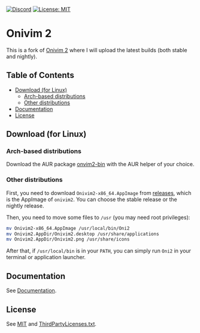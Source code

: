 [![Discord](https://img.shields.io/discord/417774914645262338.svg)](https://discord.gg/7maEAxV)
[![License: MIT](https://img.shields.io/badge/License-MIT-yellow.svg)](https://opensource.org/licenses/MIT)

# Onivim 2

This is a fork of [Onivim 2](https://github.com/onivim/oni) where I will upload the latest builds (both stable and nightly).

## Table of Contents
* [Download (for Linux)](#download)
  - [Arch-based distributions](#download-arch)
  - [Other distributions](#download-other)
* [Documentation](#documentation)
* [License](#license)

## Download (for Linux) <a name="download"></a>

### Arch-based distributions <a name="download-arch"></a>

Download the AUR package [onvim2-bin](https://aur.archlinux.org/packages/onivim2-bin) with the AUR helper of your choice. 

### Other distributions <a name="download-other"></a>

First, you need to download `Onivim2-x86_64.AppImage` from [releases](https://github.com/santilococo/oni2/releases), which is the AppImage of `onivim2`. You can choose the stable release or the nightly release. 

Then, you need to move some files to `/usr` (you may need root privileges):

```bash
mv Onivim2-x86_64.AppImage /usr/local/bin/Oni2
mv Onivim2.AppDir/Onivim2.desktop /usr/share/applications
mv Onivim2.AppDir/Onivim2.png /usr/share/icons
```

After that, if `/usr/local/bin` is in your `PATH`, you can simply run `Oni2` in your terminal or application launcher.

## Documentation <a name="documentation"></a>

See [Documentation](https://github.com/onivim/oni2#documentation).

## License <a name="license"></a>

See [MIT](LICENSE.md) and [ThirdPartyLicenses.txt](ThirdPartyLicenses.txt).
